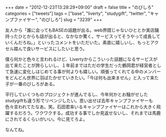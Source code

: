 +++
date = "2012-12-23T13:28:29+09:00"
draft = false
title = "のびしろ"
categories = ["tweets"]
tags = ["base", "liverty", "studygift", "twitter", "キャンプファイヤー", "のびしろ"]
slug = "3239"
+++

友人から「誰に会ってもBASEの話題が出る。web界隈じゃないひととか実店舗持ったひとからも話が出ると、なかなか驚く。サービスってそうやって成長していくんだろね。」といったコメントをいただいた。素直に嬉しいし、もっとアクセル踏んで良いサービスにしたいと思う。

僕ら何かと色々と言われるけど、Livertyからこういった話題になるサービスが出て来たことが誇らしいし、１年前まではただの学生だった鶴岡君が経営者として急速に変化しはじめてる事が何よりも嬉しい。頑張ってくれてる中のメンバーをどんどん世界に羽ばたかせていきたい。「今は何も出来ません」と入って来た子が一番のびしろがある。

平行していくつものプロジェクトが進んでるし、今年何かとお騒がせしたstudygiftも違う形でリベンジしたい。思い出せば去年キャンプファイヤーも色々言われてたなあ。笑。石田君率いるキャンプファイヤーはこれから大きく飛躍するだろう。ワクワクする。成功する事でしか見返せないし、それまでは馬鹿にされてるくらいがいい。今に見てろよ。

なんてね。
